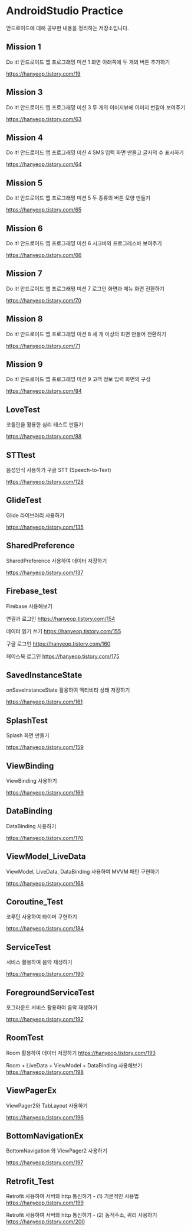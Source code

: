 # AndroidStudio Practice
안드로이드에 대해 공부한 내용을 정리하는 저장소입니다.

## Mission 1
Do it! 안드로이드 앱 프로그래밍 미션 1 화면 아래쪽에 두 개의 버튼 추가하기

https://hanyeop.tistory.com/19


## Mission 3
Do it! 안드로이드 앱 프로그래밍 미션 3 두 개의 이미지뷰에 이미지 번갈아 보여주기

https://hanyeop.tistory.com/63


## Mission 4
Do it! 안드로이드 앱 프로그래밍 미션 4 SMS 입력 화면 만들고 글자의 수 표시하기

https://hanyeop.tistory.com/64

## Mission 5
Do it! 안드로이드 앱 프로그래밍 미션 5 두 종류의 버튼 모양 만들기

https://hanyeop.tistory.com/65

## Mission 6
Do it! 안드로이드 앱 프로그래밍 미션 6 시크바와 프로그레스바 보여주기

https://hanyeop.tistory.com/66

## Mission 7
Do it! 안드로이드 앱 프로그래밍 미션 7 로그인 화면과 메뉴 화면 전환하기

https://hanyeop.tistory.com/70

## Mission 8
Do it! 안드로이드 앱 프로그래밍 미션 8 세 개 이상의 화면 만들어 전환하기

https://hanyeop.tistory.com/71

## Mission 9
Do it! 안드로이드 앱 프로그래밍 미션 9 고객 정보 입력 화면의 구성

https://hanyeop.tistory.com/84

## LoveTest
코틀린을 활용한 심리 테스트 만들기

https://hanyeop.tistory.com/88

## STTtest
음성인식 사용하기 구글 STT (Speech-to-Text)

https://hanyeop.tistory.com/128

## GlideTest
Glide 라이브러리 사용하기 

https://hanyeop.tistory.com/135

## SharedPreference
SharedPreference 사용하여 데이터 저장하기

https://hanyeop.tistory.com/137

## Firebase_test
Firebase 사용해보기

연결과 로그인 https://hanyeop.tistory.com/154

데이터 읽기 쓰기 https://hanyeop.tistory.com/155

구글 로그인 https://hanyeop.tistory.com/160

페이스북 로그인 https://hanyeop.tistory.com/175

## SavedInstanceState
onSaveInstanceState 활용하여 액티비티 상태 저장하기

https://hanyeop.tistory.com/161

## SplashTest
Splash 화면 만들기

https://hanyeop.tistory.com/159

## ViewBinding
ViewBinding 사용하기

https://hanyeop.tistory.com/169

## DataBinding
DataBinding 사용하기

https://hanyeop.tistory.com/170

## ViewModel_LiveData
ViewModel, LiveData, DataBinding 사용하여 MVVM 패턴 구현하기

https://hanyeop.tistory.com/168

## Coroutine_Test
코루틴 사용하여 타이머 구현하기

https://hanyeop.tistory.com/184

## ServiceTest
서비스 활용하여 음악 재생하기

https://hanyeop.tistory.com/190

## ForegroundServiceTest
포그라운드 서비스 활용하여 음악 재생하기

https://hanyeop.tistory.com/192

## RoomTest
Room 활용하여 데이터 저장하기 https://hanyeop.tistory.com/193

Room + LiveData + ViewModel + DataBinding 사용해보기 https://hanyeop.tistory.com/198 

## ViewPagerEx
ViewPager2와 TabLayout 사용하기

https://hanyeop.tistory.com/196

## BottomNavigationEx
BottomNavigation 와 ViewPager2 사용하기

https://hanyeop.tistory.com/197

## Retrofit_Test
Retrofit 사용하여 서버와 http 통신하기 - (1) 기본적인 사용법 https://hanyeop.tistory.com/199

Retrofit 사용하여 서버와 http 통신하기 - (2) 동적주소, 쿼리 사용하기 https://hanyeop.tistory.com/200




